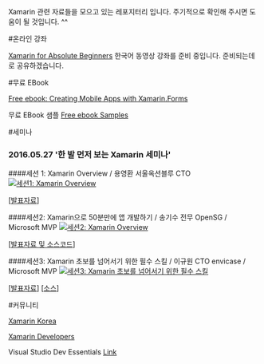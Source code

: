 ﻿Xamarin 관련 자료들을 모으고 있는 레포지터리 입니다. 
주기적으로 확인해 주시면 도움이 될 것입니다. ^^ 

#온라인 강좌

[Xamarin for Absolute Beginners](https://mva.microsoft.com/en-US/training-courses/xamarin-for-absolute-beginners-16182?l=fPHWqptJC_5705846048)
한국어 동영상 강좌를 준비 중입니다. 준비되는데로 공유하겠습니다. 

#무료 EBook

[Free ebook: Creating Mobile Apps with Xamarin.Forms](https://blogs.msdn.microsoft.com/microsoft_press/2016/03/31/free-ebook-creating-mobile-apps-with-xamarin-forms/)

무료 EBook 샘플
[Free ebook Samples](https://github.com/xamarin/xamarin-forms-book-samples)

#세미나
### 2016.05.27 '한 발 먼저 보는 Xamarin 세미나'
####세션 1: Xamarin Overview / 용영환 서울옥션블루 CTO 
[![세션1: Xamarin Overview](http://img.youtube.com/vi/0MkMJXYSZwM/0.jpg)](https://youtu.be/0MkMJXYSZwM)

[[발표자료](https://github.com/KoreaEva/Xamarin/tree/master/Seminar/20160527%20Xamarin)]

####세션2: Xamarin으로 50분만에 앱 개발하기 / 송기수 전무 OpenSG / Microsoft MVP 
[![세션2: Xamarin Overview](http://img.youtube.com/vi/2NG9WV1csLY/0.jpg)](https://youtu.be/2NG9WV1csLY)

[[발표자료 및 소스코드](https://github.com/KoreaEva/Xamarin/tree/master/Seminar/20160527%20Xamarin)]

####세션3: Xamarin 초보를 넘어서기 위한 필수 스킬 / 이규원 CTO envicase / Microsoft MVP 
[![세션3: Xamarin 초보를 넘어서기 위한 필수 스킬](http://img.youtube.com/vi/pg-v6w5qodM/0.jpg)](https://youtu.be/pg-v6w5qodM)

[[발표자료](https://docs.com/gyuwon/7739)] [[소스](https://github.com/gyuwon/ms-xamarin-seminar-2016)] 



#커뮤니티

[Xamarin Korea](https://www.facebook.com/groups/818902071467383/)

[Xamarin Developers](https://www.facebook.com/groups/xamarin.developers/)

Visual Studio Dev Essentials [Link](https://aka.ms/dev_essential)
